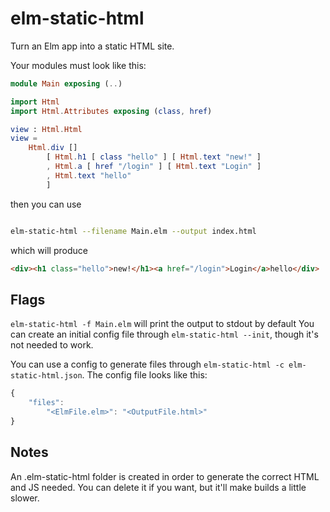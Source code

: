 # elm-static-html


Turn an Elm app into a static HTML site.


Your modules must look like this:


```elm
module Main exposing (..)

import Html
import Html.Attributes exposing (class, href)

view : Html.Html
view =
    Html.div []
        [ Html.h1 [ class "hello" ] [ Html.text "new!" ]
        , Html.a [ href "/login" ] [ Html.text "Login" ]
        , Html.text "hello"
        ]

```

then you can use

```bash

elm-static-html --filename Main.elm --output index.html

```

which will produce

```html
<div><h1 class="hello">new!</h1><a href="/login">Login</a>hello</div>
```


## Flags

`elm-static-html -f Main.elm` will print the output to stdout by default
You can create an initial config file through `elm-static-html --init`, though it's not needed to work.

You can use a config to generate files through `elm-static-html -c elm-static-html.json`.
The config file looks like this:

```js
{
    "files":
        "<ElmFile.elm>": "<OutputFile.html>"
}
```


## Notes

An .elm-static-html folder is created in order to generate the correct HTML and JS needed. You can delete it if you want, but it'll make builds a little slower.
